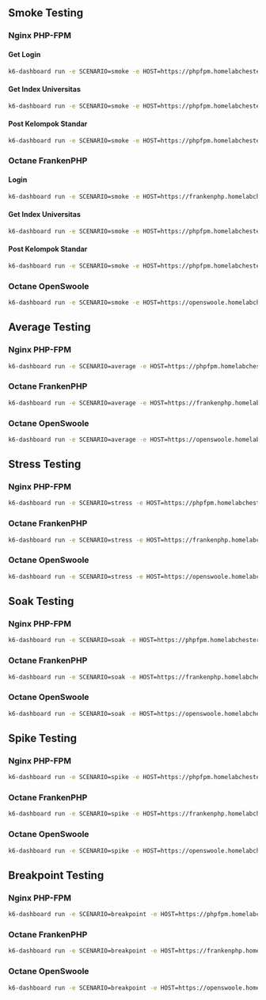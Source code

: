 ## Smoke Testing
### Nginx PHP-FPM
#### Get Login
```bash
k6-dashboard run -e SCENARIO=smoke -e HOST=https://phpfpm.homelabchester.my.id --out csv=reports/nginx-phpfpm/csv/smoke-login.csv --out dashboard=export=reports/nginx-phpfpm/html/smoke-login.html scenario/main.ts
```

#### Get Index Universitas
```bash
k6-dashboard run -e SCENARIO=smoke -e HOST=https://phpfpm.homelabchester.my.id --out csv=reports/nginx-phpfpm/csv/smoke-index-universitas.csv --out dashboard=export=reports/nginx-phpfpm/html/smoke-index-universitas.html scenario/get-index-universitas.ts
```

#### Post Kelompok Standar
```bash
k6-dashboard run -e SCENARIO=smoke -e HOST=https://phpfpm.homelabchester.my.id --out csv=reports/nginx-phpfpm/csv/smoke-post-kelompok-standar.csv --out dashboard=export=reports/nginx-phpfpm/html/smoke-post-kelompok-standar.html scenario/post-kelompok-standar.ts
```

### Octane FrankenPHP
#### Login
```bash
k6-dashboard run -e SCENARIO=smoke -e HOST=https://frankenphp.homelabchester.my.id --out csv=reports/frankenphp/csv/smoke-login.csv --out dashboard=export=reports/frankenphp/html/smoke-login.html scenario/main.ts
```

#### Get Index Universitas
```bash
k6-dashboard run -e SCENARIO=smoke -e HOST=https://phpfpm.homelabchester.my.id --out csv=reports/nginx-phpfpm/csv/smoke-index-universitas.csv --out dashboard=export=reports/nginx-phpfpm/html/smoke-index-universitas.html scenario/get-index-universitas.ts
```

#### Post Kelompok Standar
```bash
k6-dashboard run -e SCENARIO=smoke -e HOST=https://phpfpm.homelabchester.my.id --out csv=reports/nginx-phpfpm/csv/smoke-post-kelompok-standar.csv --out dashboard=export=reports/nginx-phpfpm/html/smoke-post-kelompok-standar.html scenario/post-kelompok-standar.ts
```

### Octane OpenSwoole
```bash
k6-dashboard run -e SCENARIO=smoke -e HOST=https://openswoole.homelabchester.my.id --out csv=reports/openswoole/csv/smoke-login.csv --out dashboard=export=reports/openswoole/html/smoke-login.html scenario/main.ts
```

## Average Testing
### Nginx PHP-FPM
```bash
k6-dashboard run -e SCENARIO=average -e HOST=https://phpfpm.homelabchester.my.id --out csv=reports/nginx-phpfpm/csv/average-login.csv --out dashboard=export=reports/nginx-phpfpm/html/average-login.html scenario/main.ts
```

### Octane FrankenPHP
```bash
k6-dashboard run -e SCENARIO=average -e HOST=https://frankenphp.homelabchester.my.id --out csv=reports/frankenphp/csv/average-login.csv --out dashboard=export=reports/frankenphp/html/average-login.html scenario/main.ts
```

### Octane OpenSwoole
```bash
k6-dashboard run -e SCENARIO=average -e HOST=https://openswoole.homelabchester.my.id --out csv=reports/openswoole/csv/average-login.csv --out dashboard=export=reports/openswoole/html/average-login.html scenario/main.ts
```

## Stress Testing
### Nginx PHP-FPM
```bash
k6-dashboard run -e SCENARIO=stress -e HOST=https://phpfpm.homelabchester.my.id --out csv=reports/nginx-phpfpm/csv/stress-login.csv --out dashboard=export=reports/nginx-phpfpm/html/stress-login.html scenario/main.ts
```

### Octane FrankenPHP
```bash
k6-dashboard run -e SCENARIO=stress -e HOST=https://frankenphp.homelabchester.my.id --out csv=reports/frankenphp/csv/stress-login.csv --out dashboard=export=reports/frankenphp/html/stress-login.html scenario/main.ts
```

### Octane OpenSwoole
```bash
k6-dashboard run -e SCENARIO=stress -e HOST=https://openswoole.homelabchester.my.id --out csv=reports/openswoole/csv/stress-login.csv --out dashboard=export=reports/openswoole/html/stress-login.html scenario/main.ts
```

## Soak Testing
### Nginx PHP-FPM
```bash
k6-dashboard run -e SCENARIO=soak -e HOST=https://phpfpm.homelabchester.my.id --out csv=reports/nginx-phpfpm/csv/soak-login.csv --out dashboard=export=reports/nginx-phpfpm/html/soak-login.html scenario/main.ts
```

### Octane FrankenPHP
```bash
k6-dashboard run -e SCENARIO=soak -e HOST=https://frankenphp.homelabchester.my.id --out csv=reports/frankenphp/csv/soak-login.csv --out dashboard=export=reports/frankenphp/html/soak-login.html scenario/main.ts
```

### Octane OpenSwoole
```bash
k6-dashboard run -e SCENARIO=soak -e HOST=https://openswoole.homelabchester.my.id --out csv=reports/openswoole/csv/soak-login.csv --out dashboard=export=reports/openswoole/html/soak-login.html scenario/main.ts
```

## Spike Testing
### Nginx PHP-FPM
```bash
k6-dashboard run -e SCENARIO=spike -e HOST=https://phpfpm.homelabchester.my.id --out csv=reports/nginx-phpfpm/csv/spike-login.csv --out dashboard=export=reports/nginx-phpfpm/html/spike-login.html scenario/main.ts
```

### Octane FrankenPHP
```bash
k6-dashboard run -e SCENARIO=spike -e HOST=https://frankenphp.homelabchester.my.id --out csv=reports/frankenphp/csv/spike-login.csv --out dashboard=export=reports/frankenphp/html/spike-login.html scenario/main.ts
```

### Octane OpenSwoole
```bash
k6-dashboard run -e SCENARIO=spike -e HOST=https://openswoole.homelabchester.my.id --out csv=reports/openswoole/csv/spike-login.csv --out dashboard=export=reports/openswoole/html/spike-login.html scenario/main.ts
```

## Breakpoint Testing
### Nginx PHP-FPM
```bash
k6-dashboard run -e SCENARIO=breakpoint -e HOST=https://phpfpm.homelabchester.my.id --out csv=reports/nginx-phpfpm/csv/breakpoint-login.csv --out dashboard=export=reports/nginx-phpfpm/html/breakpoint-login.html scenario/main.ts
```

### Octane FrankenPHP
```bash
k6-dashboard run -e SCENARIO=breakpoint -e HOST=https://frankenphp.homelabchester.my.id --out csv=reports/frankenphp/csv/breakpoint-login.csv --out dashboard=export=reports/frankenphp/html/breakpoint-login.html scenario/main.ts
```

### Octane OpenSwoole
```bash
k6-dashboard run -e SCENARIO=breakpoint -e HOST=https://openswoole.homelabchester.my.id --out csv=reports/openswoole/csv/breakpoint-login.csv --out dashboard=export=reports/openswoole/html/breakpoint-login.html scenario/main.ts
```